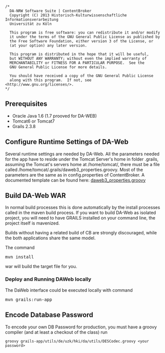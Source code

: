 	/*
	  DA-NRW Software Suite | ContentBroker
	  Copyright (C) 2013 Historisch-Kulturwissenschaftliche Informationsverarbeitung
	  Universität zu Köln
	
	  This program is free software: you can redistribute it and/or modify
	  it under the terms of the GNU General Public License as published by
	  the Free Software Foundation, either version 3 of the License, or
	  (at your option) any later version.
	
	  This program is distributed in the hope that it will be useful,
	  but WITHOUT ANY WARRANTY; without even the implied warranty of
	  MERCHANTABILITY or FITNESS FOR A PARTICULAR PURPOSE.  See the
	  GNU General Public License for more details.
	
	  You should have received a copy of the GNU General Public License
	  along with this program.  If not, see <http://www.gnu.org/licenses/>.
	*/


## Prerequisites

* Oracle Java 1.6 (1.7 prooved for DA-WEB)
* Tomcat6 or Tomcat7 
* Grails 2.3.8
	
## Configure Runtime Settings of DA-Web

Several runtime settings are needed by DA-Web. All the parameters needed for the app have to reside under 
the Tomcat Server's home in folder .grails, assuming the Tomcat's servers home at /home/tomcat/, there must be a file
called /home/tomcat/.grails/daweb3_properties.groovy. 
Most of the parameters are the same as in config.properties of ContentBroker. 
A documented template can be found here: [daweb3_properties.groovy](daweb3_properties.groovy.dev)
	
## Build DA-Web WAR

In normal build processes this is done automatically by the install processes called in
the maven build process. If you want to build DA-Web as isolated project, you will need 
to have GRAILS installed on your command line, the project itself is mavenized. 

Builds without having a related build of CB are strongly discouraged, while the both 
applications share the same model. 

The command 
<pre>mvn install</pre>
war will build the target file for you. 

### Deploy and Running DAWeb locally

The DaWeb interface could be executed locally with command 
<pre>mvn grails:run-app</pre>

## Encode Database Password 

To encode your own DB Password for production, you must have a groovy compiler (and at least a checkout of the class) run

    groovy grails-app/utils/de/uzk/hki/da/utils/DESCodec.groovy <your password>


